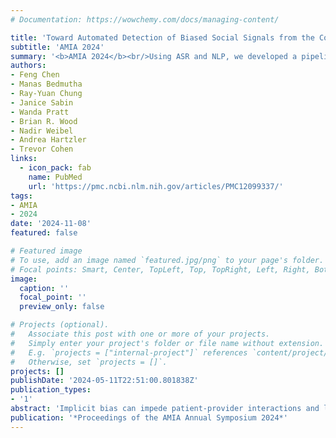 ```yaml
---
# Documentation: https://wowchemy.com/docs/managing-content/

title: 'Toward Automated Detection of Biased Social Signals from the Content of Clinical Conversations'
subtitle: 'AMIA 2024'
summary: '<b>AMIA 2024</b><br/>Using ASR and NLP, we developed a pipeline to analyze social signals in audio recordings of 782 primary care visits, achieving 90.1% accuracy and fairness across patient groups. The analysis revealed significant disparities in provider behaviors, with more patient-centered communication observed toward white patients, highlighting the potential of automated tools to uncover biases and promote equitable healthcare.'
authors:
- Feng Chen
- Manas Bedmutha
- Ray-Yuan Chung
- Janice Sabin
- Wanda Pratt
- Brian R. Wood
- Nadir Weibel
- Andrea Hartzler
- Trevor Cohen 
links:
  - icon_pack: fab
    name: PubMed
    url: 'https://pmc.ncbi.nlm.nih.gov/articles/PMC12099337/'
tags:
- AMIA
- 2024
date: '2024-11-08'
featured: false

# Featured image
# To use, add an image named `featured.jpg/png` to your page's folder.
# Focal points: Smart, Center, TopLeft, Top, TopRight, Left, Right, BottomLeft, Bottom, BottomRight.
image:
  caption: ''
  focal_point: ''
  preview_only: false

# Projects (optional).
#   Associate this post with one or more of your projects.
#   Simply enter your project's folder or file name without extension.
#   E.g. `projects = ["internal-project"]` references `content/project/deep-learning/index.md`.
#   Otherwise, set `projects = []`.
projects: []
publishDate: '2024-05-11T22:51:00.801838Z'
publication_types:
- '1'
abstract: 'Implicit bias can impede patient-provider interactions and lead to inequities in care. Raising awareness is key to reducing such bias, but its manifestations in the social dynamics of patient-provider communication are difficult to detect. In this study, we used automated speech recognition (ASR) and natural language processing (NLP) to identify social signals in patient-provider interactions. We built an automated pipeline to predict social signals from audio recordings of 782 primary care visits that achieved 90.1% average accuracy across codes, and exhibited fairness in its predictions for white and non-white patients. Applying this pipeline, we identified statistically significant differences in provider communication behavior toward white versus non-white patients. In particular, providers expressed more patient-centered behaviors towards white patients including more warmth, engagement, and attentiveness. Our study underscores the potential of automated tools in identifying subtle communication signals that may be linked with bias and impact healthcare quality and equity. '
publication: '*Proceedings of the AMIA Annual Symposium 2024*'
---
```

